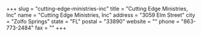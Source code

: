 +++
slug = "cutting-edge-ministries-inc"
title = "Cutting Edge Ministries, Inc"
name = "Cutting Edge Ministries, Inc"
address = "3059 Elm Street"
city = "Zolfo Springs"
state = "FL"
postal = "33890"
website = ""
phone = "863-773-2484"
fax = ""
+++
